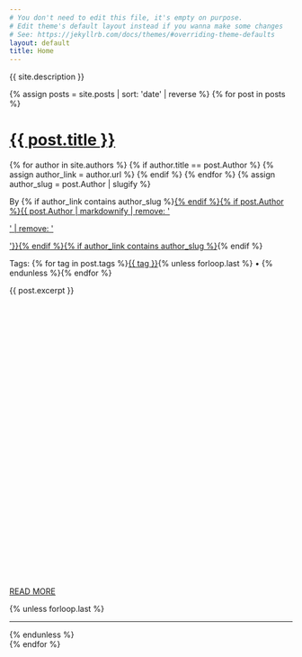 ```yaml
---
# You don't need to edit this file, it's empty on purpose.
# Edit theme's default layout instead if you wanna make some changes
# See: https://jekyllrb.com/docs/themes/#overriding-theme-defaults
layout: default
title: Home
---
```

<p class="lead-in">{{ site.description }}</p>
<div class="home grid">
  {% assign posts = site.posts | sort: 'date' | reverse %}
  {% for post in posts %}
  <div class="post grid-item {% for tag in post.tags %}{{ tag | slugify }} {% endfor %}">
    <a href="{{ post.url }}" class="no-style without-style"><h1 class="post-title">{{ post.title }}</h1></a>
    <div class="post-details">
      <!-- <p class="post-details--date">{{ post.date | date: "%b %-d, %Y" }}</p>
      <p class="post-details--byline">{% if post.author %}By <a href="#" class="without-style">{{ post.author }}</a>{% endif %}</p> -->
      {% for author in site.authors %}
        {% if author.title == post.Author %}
          {% assign author_link = author.url %}
        {% endif %}
      {% endfor %}
      {% assign author_slug = post.Author | slugify %}
      <p class="post-details--byline without-style">By {% if author_link contains author_slug %}<a href="/authors/{{ post.Author | downcase | split: ' ' | join: '-'  }}/" class="without-style">{% endif %}{% if post.Author %}{{ post.Author | markdownify | remove: '<p>' | remove: '</p>'}}{% endif %}{% if author_link contains author_slug %}</a>{% endif %}</p>
      <p class="post-details--tags">Tags: {% for tag in post.tags %}<span class="post-topic"><a href="/tags/?tag={{ tag | downcase | split:' ' | join: '-'}}" class="without-style">{{ tag }}</a></span>{% unless forloop.last %} • {% endunless %}{% endfor %}</p>
    </div>
    {{ post.excerpt }}
    <p class="more"><a class="without-style more-button" href="{{ post.url }}"><svg class="svg-more" viewBox="0 0 157 157" preserveAspectRatio="xMinYMax meet"><use xlink:href="#more"></use></svg>READ MORE</a></p>
    {% unless forloop.last %}<hr>{% endunless %}
  </div>
  {% endfor %}

</div>
